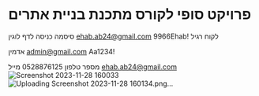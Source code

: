 # פרויקט סופי לקורס מתכנת בניית אתרים

סיסמה כניסה לדף לוגין ehab.ab24@gmail.com    9966Ehab!  לקוח רגיל 

אדמין admin@gmail.com Aa1234!      

מספר טלפון 0528876125 מייל ehab.ab24@gmail.com
![Screenshot 2023-11-28 160033](https://github.com/ehababuresh/full-stack-finish/assets/110368166/5a9d73e0-96df-4563-9bea-0eb3ea35c01f)
![Uploading Screenshot 2023-11-28 160134.png…]()
